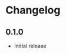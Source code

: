 <!--
https://developers.home-assistant.io/docs/add-ons/presentation#keeping-a-changelog
-->

# Changelog

## 0.1.0

-  Initial release
